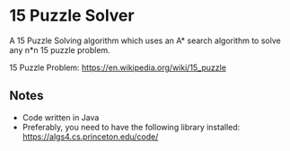 # 15 Puzzle Solver
A 15 Puzzle Solving algorithm which uses an A* search algorithm to solve any n*n 15 puzzle problem.

15 Puzzle Problem: https://en.wikipedia.org/wiki/15_puzzle

## Notes
- Code written in Java
- Preferably, you need to have the following library installed: https://algs4.cs.princeton.edu/code/
